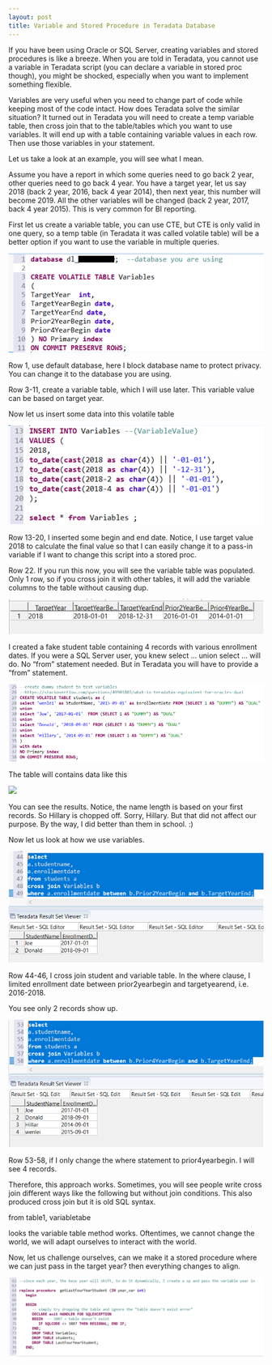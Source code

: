 ```yaml
---
layout: post
title: Variable and Stored Procedure in Teradata Database
---
```


If you have been using Oracle or SQL Server, creating variables and stored procedures is like a breeze.  When you are told in Teradata, you cannot use a variable in Teradata script (you can declare a variable in stored proc though), you might be shocked, especially when you want to implement something flexible.   

Variables are very useful when you need to change part of code while keeping most of the code intact.  How does Teradata solve the similar situation?   It turned out in Teradata you will need to create a temp variable table, then cross join that to the table/tables which you want to use variables. It will end up with a table containing variable values in each row.  Then use those variables in your statement.  

Let us take a look at an example, you will see what I mean.  

Assume you have a report in which some queries need to go back 2 year, other queries need to go back 4 year.  You have a target year, let us say 2018 (back 2 year, 2016, back 4 year 2014), then next year, this number will become 2019. All the other variables will be changed (back 2 year, 2017, back 4 year 2015). This is very common for BI reporting.  

First let us create  a variable table,  you can use CTE, but CTE is only valid in one query, so a temp table (in Teradata it was called volatile table) will be a better option if you want to use the variable in multiple queries.  

<img src="/images/blog48/1createvariable.PNG">   

Row 1, use default database,   here I block database name to protect privacy. You can change it to the database you are using.  

Row 3-11, create a variable table, which I will use later.  This variable value can be based on target year.  

Now let us insert some data into this volatile table  

<img src="/images/blog48/insert_variable_table.PNG">   

Row 13-20, I inserted some begin and end date. Notice, I use target value 2018 to calculate the final value so that I can easily change it to a pass-in variable if I want to change this script into a stored proc.

Row 22. If you run this now, you will see the variable table was populated.  Only 1 row, so if you cross join it with other tables, it will add the variable columns to the table without causing dup.

<img src="/images/blog48/variable_table_value.PNG">  

I created a fake student table containing 4 records with various enrollment dates.  If you were a SQL Server user, you knew select … union select …  will do. No “from” statement needed.  But in Teradata you will have to provide a “from” statement. 

<img src="/images/blog48/3create_sample_table.PNG">   

The table will contains data like this  

<img src="/images/blog48/3create_sample_table_result.PNG.PNG">   

You can see the results.  Notice, the name length is based on your first records. So Hillary is chopped off.  Sorry, Hillary. But that did not affect our purpose.
By the way, I did better than them in school. :)  

Now let us look at how we use variables.

<img src="/images/blog48/4usingvariabletable.PNG">  

Row 44-46, I cross join student and variable table.  In the where clause, I limited enrollment date  between prior2yearbegin and targetyearend, i.e.  2016-2018.  

You see only 2 records show up.  

<img src="/images/blog48/5usingvariabletable.PNG">  

Row  53-58, if I only change the where statement to prior4yearbegin.  I will see 4 records.  

Therefore, this approach works. Sometimes, you will see people write cross join different ways like the following but without join conditions.  This also produced cross join but it is old SQL syntax.  

from table1, variabletabe   

looks the variable table method works.  Oftentimes, we cannot change the world, we will adapt ourselves to interact with the world.  

Now, let us challenge ourselves, can we make it a stored procedure where we can just pass in the target year? then everything changes to align.  

<img src="/images/blog48/6stp1.PNG">  
